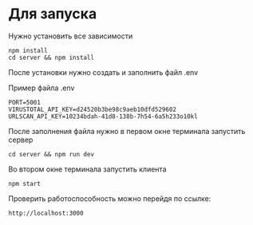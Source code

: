 # Для запуска
Нужно установить все зависимости
```
npm install
cd server && npm install
```
После установки нужно создать и заполнить файл .env


Пример файла .env
```
PORT=5001
VIRUSTOTAL_API_KEY=d24520b3be98c9aeb10dfd529602
URLSCAN_API_KEY=10234bdah-41d8-138b-7h54-6a5h233o10kl
```


После заполнения файла нужно в первом окне терминала запустить сервер
```
cd server && npm run dev
```
Во втором окне терминала запустить клиента
```
npm start
```

Проверить работоспособность можно перейдя по ссылке:
```
http://localhost:3000
```